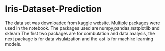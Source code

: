 # Iris-Dataset-Prediction

The data set was downloaded from kaggle website.  Multiple packages were used in the notebook. The packages used are numpy,pandas,matplotlib and sklearn  The first two packages are for combutation and data analysis, the next package is for data visulaization and the last is for machine learning models. 
